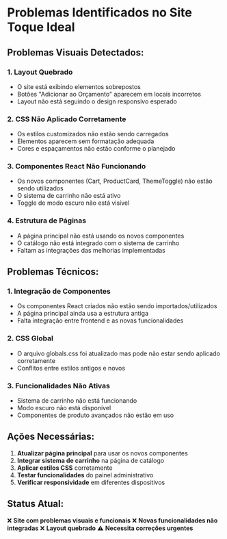 # Problemas Identificados no Site Toque Ideal

## Problemas Visuais Detectados:

### 1. **Layout Quebrado**
- O site está exibindo elementos sobrepostos
- Botões "Adicionar ao Orçamento" aparecem em locais incorretos
- Layout não está seguindo o design responsivo esperado

### 2. **CSS Não Aplicado Corretamente**
- Os estilos customizados não estão sendo carregados
- Elementos aparecem sem formatação adequada
- Cores e espaçamentos não estão conforme o planejado

### 3. **Componentes React Não Funcionando**
- Os novos componentes (Cart, ProductCard, ThemeToggle) não estão sendo utilizados
- O sistema de carrinho não está ativo
- Toggle de modo escuro não está visível

### 4. **Estrutura de Páginas**
- A página principal não está usando os novos componentes
- O catálogo não está integrado com o sistema de carrinho
- Faltam as integrações das melhorias implementadas

## Problemas Técnicos:

### 1. **Integração de Componentes**
- Os componentes React criados não estão sendo importados/utilizados
- A página principal ainda usa a estrutura antiga
- Falta integração entre frontend e as novas funcionalidades

### 2. **CSS Global**
- O arquivo globals.css foi atualizado mas pode não estar sendo aplicado corretamente
- Conflitos entre estilos antigos e novos

### 3. **Funcionalidades Não Ativas**
- Sistema de carrinho não está funcionando
- Modo escuro não está disponível
- Componentes de produto avançados não estão em uso

## Ações Necessárias:

1. **Atualizar página principal** para usar os novos componentes
2. **Integrar sistema de carrinho** na página de catálogo
3. **Aplicar estilos CSS** corretamente
4. **Testar funcionalidades** do painel administrativo
5. **Verificar responsividade** em diferentes dispositivos

## Status Atual:
❌ **Site com problemas visuais e funcionais**
❌ **Novas funcionalidades não integradas**
❌ **Layout quebrado**
⚠️ **Necessita correções urgentes**

